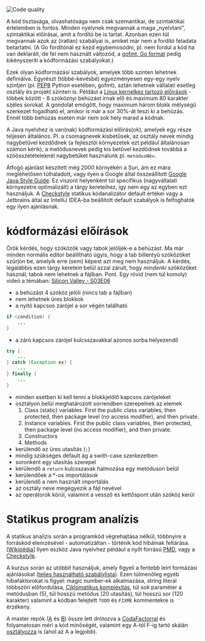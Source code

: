 ![Code quality](https://imgs.xkcd.com/comics/code_quality.png)

A kód tisztasága, olvashatósága nem csak szemantikai, de szintaktikai értelemben is fontos. Minden nyelvnek megvannak a maga „nyelvtani”, szintaktikai előírásai, amit a fordító be is tartat. Azonban ezen túl megvannak azok az (íratlan) szabályai is, amiket már nem a fordító feladata betartatni. (A Go fordítónál ez kezd egybemosódni, pl. nem fordul a kód ha van deklarált, de fel nem használt változód, a [gofmt, Go format](https://golang.org/cmd/gofmt/) pedig kikényszeríti a kódformázási szabályokat.)

Ezek olyan kódformázási szabályok, amelyek több szinten lehetnek definiálva. Egyrészt (többé-kevésbé) egyezményesen egy-egy nyelv szintjén (pl. [PEP8](https://www.python.org/dev/peps/pep-0008/) Python esetében, gofmt), aztán lehetnek vállalati esetleg osztály és projekt szinten is.
Például a [Linux kernelkez tartozó előírások](https://01.org/linuxgraphics/gfx-docs/drm/process/coding-style.html) - többek között - 8 szóköznyi behúzást írnak elő és maximum 80 karakter széles sorokat. A gondolat emögött, hogy maximum három blokk mélységű szerkezet fogadható el, amikor is már a sor 30%-át teszi ki a behúzás. Ennél több behúzás esetén már nem sok hely marad a kódnak.

A Java nyelvhez is van(nak) kódformázási előírás(ok), amelyek egy része teljesen általános. Pl. a csomagnevek kisbetűsek, az osztály nevek mindig nagybetűvel kezdődnek (a fejlesztői környezetek ezt például általánosan számon kérik), a metódusnevek pedig kis betűvel kezdődnek továbbá a szóösszetételeknél nagybetűket használunk pl. `metódusNév`.

Átfogó ajánlást készített még 2000 környékén a Sun, ám ez mára meglehetősen túlhaladott, vagy ilyen a Google által összeállított [Google Java Style Guide](https://google.github.io/styleguide/javaguide.html). 
Ez viszont helyenként túl specifikus (nagyvállalati környezetre optimalizált) a tárgy kereteihez, így nem egy az egyben ezt használjuk. A [Checkstyle](http://checkstyle.sourceforge.net/) statikus kódanalizátor default értékei vagy a Jetbrains által az IntelliJ IDEA-ba beállított default szabályok is felfoghatók egy ilyen ajánlásnak.

# kódformázási előírások

Örök kérdés, hogy szóközök vagy tabok jelöljék-e a behúzást. Ma már minden normális editor beállítható úgyis, hogy a tab billentyű szóközöket szúrjon be, amelyik erre (sem) képest azt meg nem használjuk. A kérdés, legalábbis ezen tárgy keretein belül azzal zárult, hogy _mindenki_ szóközöket használ, tabok nem lehetnek a fájlban. Pont.
Egy rövid (nem túl komoly) videó a témában: [Silicon Valley - S03E06](https://youtu.be/SsoOG6ZeyUI)

- a behúzást 4 szóköz jelöli (nincs tab a fájlban)
- nem lehetnek üres blokkok
- a nyitó kapcsos zárójel a sor végén található
``` java
if (condition) {
    ...
}
```
- a záró kapcsos zárójel kulcsszavakkal azonos sorba helyezendő
``` java
try {
    ...
} catch (Exception ex) {
    ...
} finally {
    ...
}
```
- minden esetben ki kell tenni a blokkjelölő kapcsos zárójeleket
- osztályon belül meghatározott sorrendben szerepelnek az elemek
    1. Class (static) variables. First the public class variables, then protected, then package level (no access modifier), and then private.
    2. Instance variables. First the public class variables, then protected, then package level (no access modifier), and then private.
    3. Constructors
    4. Methods
- kerülendő az üres utasítás (`;`)
- mindig szükséges default ág a swith-case szerkezetben
- soronként egy utasítás szerepel
- kerülendő a `return` kulcsszavak halmozása egy metóduson belül
- kerülendőek a \*-os importálások
- kerülendő a nem használt importálás
- az osztály neve megegyezik a fájl nevével
- az operátorok körül, valamint a vessző és kettőspont után szóköz kerül

# Statikus program analízis

A statikus analízis során a programkód végrehajtása nélkül, többnyire a forráskód elemzésével - automatizáltan - történik kód hibáinak feltárása.[[Wikipédia](https://en.wikipedia.org/wiki/Static_program_analysis)]
Ilyen eszköz Java nyelvhez például a nyílt forrású [PMD](https://pmd.github.io/), vagy a [Checkstyle](http://checkstyle.sourceforge.net/). 

A kurzus során az utóbbit használjuk, amely figyeli a fentebb leírt formázási ajánlásokat ([teljes használható szabálylista](http://checkstyle.sourceforge.net/checks.html)). Ezen túlmenőleg egyéb hibafaktorokat is figyel: magic number-ek alkalmazása, string literál többszöri előfordulása, [Ciklomatikus komplexitás](https://en.wikipedia.org/wiki/Cyclomatic_complexity), túl sok paraméter a metódusban (5), túl hosszú metódus (20 utasítás), túl hosszú sor (120 karakter) valamint a kódban felejtett `TODO` és `FIXME` kommentekre is érzékeny.

A master repók ([A](https://github.com/SzFMV2018-Osz/AutomatedCar-A) és [B](https://github.com/SzFMV2018-Osz/AutomatedCar-B)) össze lett drótozva a [CodaFactorral](https://www.codefactor.io) és folyamatosan méri a kód minőségét, valamint egy A-tól F-ig tartó skálán [osztályozza](https://support.codefactor.io/i14-glossary) is (ahol az A a legjobb).
